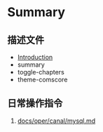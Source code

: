 # Summary

## 描述文件

* [Introduction](README.md)
* summary
* toggle-chapters
* theme-comscore

## 日常操作指令

1. [docs/oper/canal/mysql.md](/docs/oper/canal/mysql.md)





